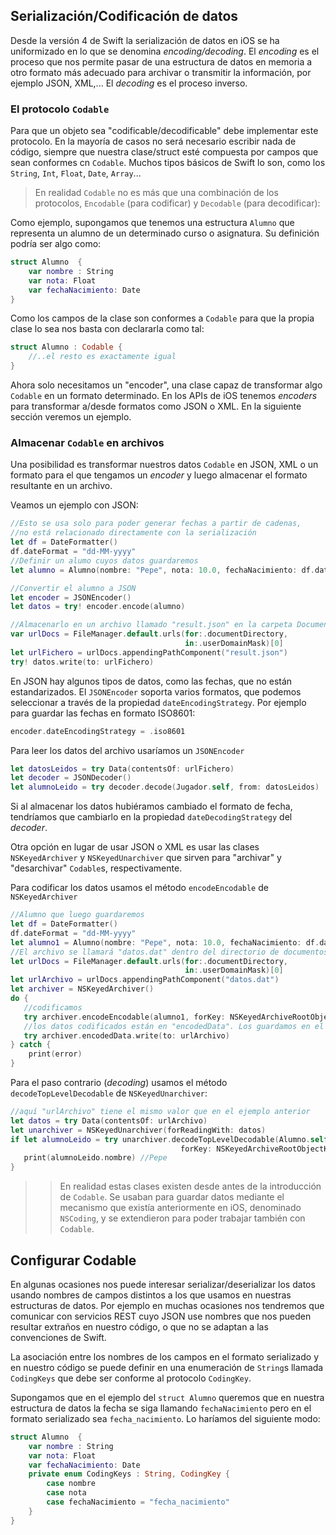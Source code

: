 ## Serialización/Codificación de datos 

Desde la versión 4 de Swift la serialización de datos en iOS se ha uniformizado en lo que se denomina *encoding/decoding*. El *encoding* es el proceso que nos permite pasar de una estructura de datos en memoria a otro formato más adecuado para archivar o transmitir la información, por ejemplo JSON, XML,... El *decoding* es el proceso inverso. 

### El protocolo `Codable` 

Para que un objeto sea "codificable/decodificable" debe implementar este protocolo. En la mayoría de casos no será necesario escribir nada de código, siempre que nuestra clase/struct esté compuesta por campos que sean conformes cn `Codable`. Muchos tipos básicos de Swift lo son, como los `String`, `Int`, `Float`, `Date`, `Array`...

> En realidad `Codable` no es más que una combinación de los protocolos, `Encodable` (para codificar) y `Decodable` (para decodificar):

Como ejemplo, supongamos que tenemos una estructura `Alumno` que representa un alumno de un determinado curso o asignatura. Su definición podría ser algo como:

```swift
struct Alumno  {
    var nombre : String
    var nota: Float
    var fechaNacimiento: Date
}
```

Como los campos de la clase son conformes a `Codable` para que la propia clase lo sea nos basta con declararla como tal:

```swift
struct Alumno : Codable {
    //..el resto es exactamente igual
}
```

Ahora solo necesitamos un "encoder", una clase capaz de transformar algo `Codable` en un formato determinado. En los APIs de iOS tenemos *encoders* para transformar a/desde formatos como JSON o XML. En la siguiente sección veremos un ejemplo.

### Almacenar `Codable` en archivos

Una posibilidad es transformar nuestros datos `Codable` en JSON, XML o un formato para el que tengamos un *encoder* y luego almacenar el formato resultante en un archivo. 

Veamos un ejemplo con JSON:

```swift
//Esto se usa solo para poder generar fechas a partir de cadenas,
//no está relacionado directamente con la serialización
let df = DateFormatter() 
df.dateFormat = "dd-MM-yyyy"
//Definir un alumo cuyos datos guardaremos
let alumno = Alumno(nombre: "Pepe", nota: 10.0, fechaNacimiento: df.date(from: "10/10/2000")!)

//Convertir el alumno a JSON
let encoder = JSONEncoder()
let datos = try! encoder.encode(alumno)

//Almacenarlo en un archivo llamado "result.json" en la carpeta Documents
var urlDocs = FileManager.default.urls(for:.documentDirectory,
                                       in:.userDomainMask)[0]
let urlFichero = urlDocs.appendingPathComponent("result.json")
try! datos.write(to: urlFichero)
```

En JSON hay algunos tipos de datos, como las fechas, que no están estandarizados. El `JSONEncoder` soporta varios formatos, que podemos seleccionar a través de la propiedad `dateEncodingStrategy`. Por ejemplo para guardar las fechas en formato ISO8601:

```swift
encoder.dateEncodingStrategy = .iso8601
```

Para leer los datos del archivo usaríamos un `JSONEncoder`

```swift
let datosLeidos = try Data(contentsOf: urlFichero)
let decoder = JSONDecoder()
let alumnoLeido = try decoder.decode(Jugador.self, from: datosLeidos)
```

Si al almacenar los datos hubiéramos cambiado el formato de fecha, tendríamos que cambiarlo en la propiedad `dateDecodingStrategy` del *decoder*. 

Otra opción en lugar de usar JSON o XML es usar las clases `NSKeyedArchiver` y `NSKeyedUnarchiver` que sirven para "archivar" y "desarchivar" `Codable`s, respectivamente. 

Para codificar los datos usamos el método `encodeEncodable` de `NSKeyedArchiver`

```swift
//Alumno que luego guardaremos
let df = DateFormatter()
df.dateFormat = "dd-MM-yyyy"
let alumno1 = Alumno(nombre: "Pepe", nota: 10.0, fechaNacimiento: df.date(from: "10/10/2000")!)
//El archivo se llamará "datos.dat" dentro del directorio de documentos de la app
let urlDocs = FileManager.default.urls(for:.documentDirectory,  
                                       in:.userDomainMask)[0]
let urlArchivo = urlDocs.appendingPathComponent("datos.dat")
let archiver = NSKeyedArchiver()
do {
   //codificamos  
   try archiver.encodeEncodable(alumno1, forKey: NSKeyedArchiveRootObjectKey)
   //los datos codificados están en "encodedData". Los guardamos en el archivo
   try archiver.encodedData.write(to: urlArchivo)
} catch {
    print(error)
}
```

Para el paso contrario (*decoding*) usamos el método `decodeTopLevelDecodable` de `NSKeyedUnarchiver`:

```swift
//aquí "urlArchivo" tiene el mismo valor que en el ejemplo anterior
let datos = try Data(contentsOf: urlArchivo)
let unarchiver = NSKeyedUnarchiver(forReadingWith: datos)
if let alumnoLeido = try unarchiver.decodeTopLevelDecodable(Alumno.self, 
                                      forKey: NSKeyedArchiveRootObjectKey) {
   print(alumnoLeido.nombre) //Pepe
}
```

>> En realidad estas clases existen desde antes de la introducción de `Codable`. Se usaban para guardar datos mediante el mecanismo que existía anteriormente en iOS, denominado `NSCoding`, y se extendieron para poder trabajar también con `Codable`.

## Configurar Codable

En algunas ocasiones nos puede interesar serializar/deserializar los datos usando nombres de campos distintos a los que usamos en nuestras estructuras de datos. Por ejemplo en muchas ocasiones nos tendremos que comunicar con servicios REST cuyo JSON use nombres que nos pueden resultar extraños en nuestro código, o que no se adaptan a las convenciones de Swift.

La asociación entre los nombres de los campos en el formato serializado y en nuestro código se puede definir en una enumeración de `String`s llamada `CodingKeys` que debe ser conforme al protocolo `CodingKey`. 

Supongamos que en el ejemplo del `struct Alumno` queremos que en nuestra estructura de datos la fecha se siga llamando `fechaNacimiento` pero en el formato serializado sea `fecha_nacimiento`. Lo haríamos del siguiente modo:

```swift
struct Alumno  {
    var nombre : String
    var nota: Float
    var fechaNacimiento: Date
    private enum CodingKeys : String, CodingKey {
        case nombre
        case nota
        case fechaNacimiento = "fecha_nacimiento"
    }
}
```

